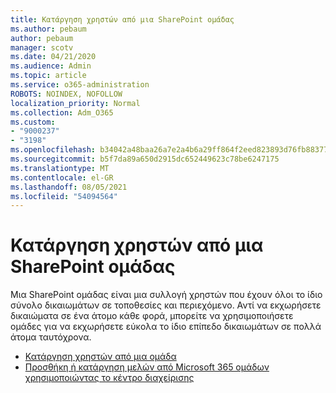 ```yaml
---
title: Κατάργηση χρηστών από μια SharePoint ομάδας
ms.author: pebaum
author: pebaum
manager: scotv
ms.date: 04/21/2020
ms.audience: Admin
ms.topic: article
ms.service: o365-administration
ROBOTS: NOINDEX, NOFOLLOW
localization_priority: Normal
ms.collection: Adm_O365
ms.custom:
- "9000237"
- "3198"
ms.openlocfilehash: b34042a48baa26a7e2a4b6a29ff864f2eed823893d76fb8837704769b0ce5166
ms.sourcegitcommit: b5f7da89a650d2915dc652449623c78be6247175
ms.translationtype: MT
ms.contentlocale: el-GR
ms.lasthandoff: 08/05/2021
ms.locfileid: "54094564"
---
```

# <a name="remove-users-from-a-sharepoint-group"></a>Κατάργηση χρηστών από μια SharePoint ομάδας

Μια SharePoint ομάδας είναι μια συλλογή χρηστών που έχουν όλοι το ίδιο σύνολο δικαιωμάτων σε τοποθεσίες και περιεχόμενο. Αντί να εκχωρήσετε δικαιώματα σε ένα άτομο κάθε φορά, μπορείτε να χρησιμοποιήσετε ομάδες για να εκχωρήσετε εύκολα το ίδιο επίπεδο δικαιωμάτων σε πολλά άτομα ταυτόχρονα.

- [Κατάργηση χρηστών από μια ομάδα](https://docs.microsoft.com/sharepoint/customize-sharepoint-site-permissions#remove-users-from-a-group)
- [Προσθήκη ή κατάργηση μελών από Microsoft 365 ομάδων χρησιμοποιώντας το κέντρο διαχείρισης](https://docs.microsoft.com/microsoft-365/admin/create-groups/add-or-remove-members-from-groups)
